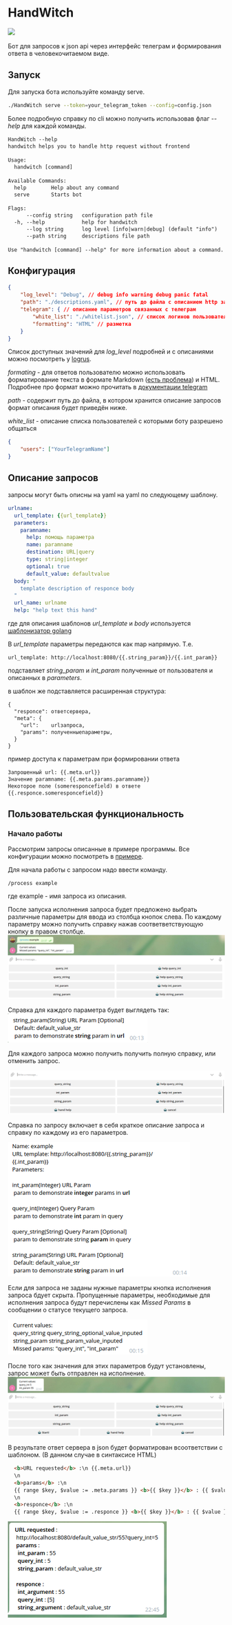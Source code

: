 # HandWitch
![](https://github.com/wolf1996/HandWitch/workflows/ci/badge.svg)

Бот для запросов к json api через интерфейс телеграм и формирования ответа в человекочитаемом виде.

## Запуск
Для запуска бота используйте команду serve.
```bash
./HandWitch serve --token=your_telegram_token --config=config.json
```
Более подробную справку по cli можно получить использовав флаг *--help* для каждой команды.

```
HandWitch --help
handwitch helps you to handle http request without frontend

Usage:
  handwitch [command]

Available Commands:
  help        Help about any command
  serve       Starts bot

Flags:
      --config string   configuration path file
  -h, --help            help for handwitch
      --log string      log level [info|warn|debug] (default "info")
      --path string     descriptions file path

Use "handwitch [command] --help" for more information about a command.
```

## Конфигурация 

``` json
{
	"log_level": "Debug", // debug info warning debug panic fatal
	"path": "./descriptions.yaml", // путь до файла с описанием http запросов
	"telegram": { // описание параметров связанных с телеграм
		"white_list": "./whitelist.json", // список логинов пользователей с которыми можно общаться 
		"formatting": "HTML" // разметка 
	}
}
```

Список доступных значений для *log_level* подробней и с описаниями можно посмотреть у [logrus](https://github.com/sirupsen/logrus). 

*formating* - для ответов пользователю можно использовать форматирование текста в формате Markdown ([есть проблема](https://github.com/wolf1996/HandWitch/issues/12)) и HTML. Подробнее про формат можно прочитать в [документации telegram](https://core.telegram.org/bots/api#formatting-options)


*path* - содержит путь до файла, в котором хранится описание запросов формат описания будет приведён ниже.


*white_list* - описание списка пользователей с которыми боту разрешено общаться

``` json
{
    "users": ["YourTelegramName"]
}
```

## Описание запросов

запросы могут быть описны на yaml на yaml по следующему шаблону.

```yaml
urlname:
  url_template: {{url_template}}
  parameters:
    paramname:
      help: помощь параметра
      name: paramname
      destination: URL|query
      type: string|integer
      optional: true
      default_value: defaultvalue
  body: "
    template description of responce body
  "
  url_name: urlname
  help: "help text this hand"
```
где для описания шаблонов *url_template* и *body* используется [шаблонизатор golang](https://golang.org/pkg/text/template/) 

В *url_template* параметры передаются как map напрямую. Т.е. 
```
url_template: http://localhost:8080/{{.string_param}}/{{.int_param}}
```
подставляет *string_param* и *int_param* полученные от пользователя и описанных в *parameters*.

в шаблон же подставляется расширенная структура:
```
{
  "responce": ответсервера,
  "meta": {
    "url":    urlзапроса,
    "params": полученныепараметры,
  }
}
```

пример доступа к параметрам при формировании ответа 
```
Запрошенный url: {{.meta.url}}
Значение paramname: {{.meta.params.paramname}}
Некоторое поле (someresponcefield) в ответе {{.responce.someresponcefield}}
```
## Пользовательская функциональность 

### Начало работы 
Рассмотрим запросы описанные в примере программы. Все конфигурации можно посмотреть в [примере](https://github.com/wolf1996/HandWitch/tree/master/example).

Для начала работы с запросом надо ввести команду.
```
/process example
```
где example - имя запроса из описания. 

После запуска исполнения запроса будет предложено выбрать различные параметры для ввода из столбца кнопок слева. По каждому параметру можно получить справку нажав соответветствующую кнопку в правом столбце.
![Первая клавиатура](https://raw.githubusercontent.com/wolf1996/HandWitch/media/pictures/first_keyboard.png)

Справка для каждого параметра будет выглядеть так:
![Справка по параметру](https://raw.githubusercontent.com/wolf1996/HandWitch/media/pictures/param_help.png)

Для каждого запроса можно получить получить полную справку, или отменить запрос.

![Управление запросом](https://raw.githubusercontent.com/wolf1996/HandWitch/media/pictures/help_keyboard.png)


Справка по запросу включает в себя краткое описание запроса и справку по каждому из его параметров.

![Справка по запросу](https://raw.githubusercontent.com/wolf1996/HandWitch/media/pictures/request_help.png)

Если для запроса не заданы нужные параметры кнопка исполнения запроса бдует скрыта. Пропущенные параметры, необходимые для исполнения запроса будут перечислены как *Missed Params* в сообщении о статусе текущего запроса.

![Статус текущего запроса ](https://raw.githubusercontent.com/wolf1996/HandWitch/media/pictures/state_message.png)

 После того как значения для этих параметров будут установлены, запрос может быть отправлен на исполнение.
![Исполнение запроса](https://raw.githubusercontent.com/wolf1996/HandWitch/media/pictures/ok_params.png)

В результате ответ сервера в json будет форматирован всоответствии с шаблоном. (В данном случае в синтаксисе HTML)
```HTML
  <b>URL requested</b> :\n {{.meta.url}}
  \n
  <b>params</b> :\n
  {{ range $key, $value := .meta.params }} <b>{{ $key }}</b> : {{ $value }} \n {{ end }}
  \n
  <b>responce</b> :\n
  {{ range $key, $value := .responce }} <b>{{ $key }}</b> : {{ $value }} \n {{ end }}
```
![Результат](https://raw.githubusercontent.com/wolf1996/HandWitch/media/pictures/responce.png)
